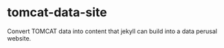 # tomcat-data-site
Convert TOMCAT data into content that jekyll can build into a data perusal website.
